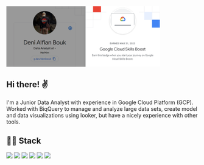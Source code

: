 <img src="./gcloud Skill-boost.png" width="80%" height="80%">
<br>

## Hi there! ✌️
I'm a Junior Data Analyst with experience in Google Cloud Platform (GCP). Worked with BiqQuery to manage and analyze large data sets, create model and data visualizations using looker, but have a nicely experience with other tools.

## 🧑‍💻 Stack
![](https://img.shields.io/badge/Tools-BigQuery-green) ![](https://img.shields.io/badge/Tools-sheet-green) ![](https://img.shields.io/badge/viz-Looker-blue) ![](https://img.shields.io/badge/viz-Tableau-blue) ![](https://img.shields.io/badge/Language-R-yellow) ![](https://img.shields.io/badge/Language-Python-yellow) 
